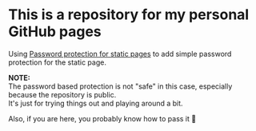 # This is a repository for my personal GitHub pages

Using [Password protection for static pages](https://github.com/matteobrusa/Password-protection-for-static-pages) to add simple password protection for the static page.

**NOTE:**  
The password based protection is not "safe" in this case, especially because the repository is public.  
It's just for trying things out and playing around a bit.

Also, if you are here, you probably know how to pass it 🤪
